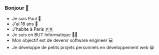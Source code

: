 ### Bonjour  👋

- Je suis Paul 👨
- J'ai 18 ans 🎂
- J'habite à Paris 🇫🇷
- Je suis en BUT Informatique 🧑‍💻
- Mon objectif est de devenir software engineer 💻
- Je développe de petits projets personnels en développement web 😀



<!--
**Pahul2106/Pahul2106** is a ✨ _special_ ✨ repository because its `README.md` (this file) appears on your GitHub profile.

Here are some ideas to get you started:

- 🔭 I’m currently working on ...
- 🌱 I’m currently learning ...
- 👯 I’m looking to collaborate on ...
- 🤔 I’m looking for help with ...
- 💬 Ask me about ...
- 📫 How to reach me: ...
- 😄 Pronouns: ...
- ⚡ Fun fact: ...
-->
